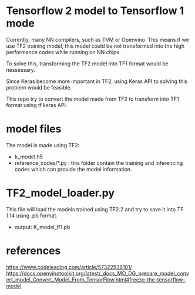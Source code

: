 Tensorflow 2 model to Tensorflow 1 mode
==
Currently, many NN compilers, such as TVM or Openvino. This means if we use TF2 training model, this model could be not transformed into the high performance codes while running on NN chips. <p>
To solve this, transforming the TF2 model into TF1 format would be nessessary. <p>
Since Keras become more important in TF2, using Keras API to solving this problem would be feasible. <p>
This repo try to convert the model made from TF2 to transform into TF1 format using tf.keras API. <p>

# model files
The model is made using TF2:
* k_model.h5
* reference_codes/*.py : this folder contain the training and inferencing codes which can provide the model information.

# TF2_model_loader.py
This file will load the models trained using TF2.2 and try to save it into TF 1.14 using .pb format.
* output: K_model_tf1.pb

# references
https://www.codeleading.com/article/57322536101/
https://docs.openvinotoolkit.org/latest/_docs_MO_DG_prepare_model_convert_model_Convert_Model_From_TensorFlow.html#freeze-the-tensorflow-model